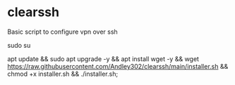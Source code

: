 # clearssh
Basic script to configure vpn over ssh

sudo su 

apt update &&  sudo apt upgrade -y && apt install wget -y && wget https://raw.githubusercontent.com/Andley302/clearssh/main/installer.sh && chmod +x installer.sh && ./installer.sh;
